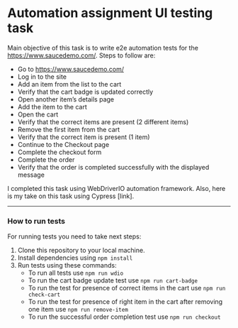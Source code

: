 # Automation assignment UI testing task

Main objective of this task is to write e2e automation tests for the https://www.saucedemo.com/.
Steps to follow are:

- Go to https://www.saucedemo.com/
- Log in to the site
- Add an item from the list to the cart
- Verify that the cart badge is updated correctly
- Open another item’s details page
- Add the item to the cart
- Open the cart
- Verify that the correct items are present (2 different items)
- Remove the first item from the cart
- Verify that the correct item is present (1 item)
- Continue to the Checkout page
- Complete the checkout form
- Complete the order
- Verify that the order is completed successfully with the displayed message

I completed this task using WebDriverIO automation framework. Also, here is my take on this task using Cypress [link].

---

### How to run tests

For running tests you need to take next steps:

1. Clone this repository to your local machine.
2. Install dependencies using `npm install`
3. Run tests using these commands:
   - To run all tests use `npm run wdio`
   - To run the cart badge update test use `npm run cart-badge`
   - To run the test for presence of correct items in the cart use `npm run check-cart`
   - To run the test for presence of right item in the cart after removing one item use `npm run remove-item`
   - To run the successful order completion test use `npm run checkout`
